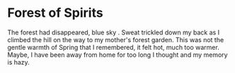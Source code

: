 # Forest of Spirits

The forest had disappeared, blue sky . Sweat trickled down my back as I climbed the hill on the way to my mother's forest garden. This was not the gentle warmth of Spring that I remembered, it felt hot, much too warmer. Maybe, I have been away from home for too long I thought and my memory is hazy.
